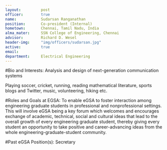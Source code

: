 ```yaml
---
layout:     	post
officer:        true
name:     	 	Sudarsan Ranganathan
position: 		Co-president (Internal)
hometown: 		Chennai, Tamil Nadu, India
alma_mater: 	SSN College of Engineering, Chennai
advisor: 		Richard D. Wesel
header-img: 	"img/officers/sudarsan.jpg"
active: 		true
email: 			
department: 	Electrical Engineering
---
```


#Bio and Interests:
Analysis and design of next-generation communication systems

Playing soccer, cricket, running, reading mathematical literature, sports blogs and Twitter, music, volunteering, hiking etc.

#Roles and Goals at EGSA:
To enable eGSA to foster interaction among engineering graduate students in professional and nonprofessional settings. This will involve eGSA being a key forum which welcomes and encourages exchange of academic, technical, social and cultural ideas that lead to the overall growth of every engineering graduate student, thereby giving every student an opportunity to take positive and career-advancing ideas from the whole engineering-graduate-student community.

#Past eGSA Position(s):
Secretary
